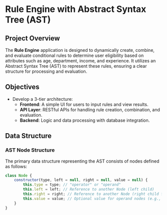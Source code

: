 # Rule Engine with Abstract Syntax Tree (AST)

## Project Overview

The **Rule Engine** application is designed to dynamically create, combine, and evaluate conditional rules to determine user eligibility based on attributes such as age, department, income, and experience. It utilizes an Abstract Syntax Tree (AST) to represent these rules, ensuring a clear structure for processing and evaluation.

## Objectives

- Develop a 3-tier architecture:
  - **Frontend**: A simple UI for users to input rules and view results.
  - **API Layer**: RESTful APIs for handling rule creation, combination, and evaluation.
  - **Backend**: Logic and data processing with database integration.

## Data Structure

### AST Node Structure

The primary data structure representing the AST consists of nodes defined as follows:

```javascript
class Node {
    constructor(type, left = null, right = null, value = null) {
        this.type = type; // "operator" or "operand"
        this.left = left; // Reference to another Node (left child)
        this.right = right; // Reference to another Node (right child for operators)
        this.value = value; // Optional value for operand nodes (e.g., number for comparisons)
    }
}
